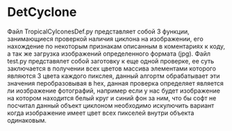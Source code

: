 # DetCyclone
Файл TropicalCylconesDef.py представляет собой 3 функции, занимающиеся проверкой наличия циклона на изображении,
его нахождение по некоторым признакам описанным в коментариях к коду, а так же загрузка изображений определенного формата (jpg). 
Файл test.py представялет собой заготовку к  еще одной проверке, ее суть заключается в получении всех цветов массива элементами которого являются 3 цвета каждого пикслея,
данный алгортм обрабатывает эти значения перобразовывая в hex, данная проверка определяет является ли иозбражение фотографий, например если у нас будет изображение на котором
находится белый круг и синий фон за ним, что бы софт не посчитал данный объект циклоном необходимо искулючить вариант когда изображение имеет цвет всех пикселей внутри объекта одинаковым.
